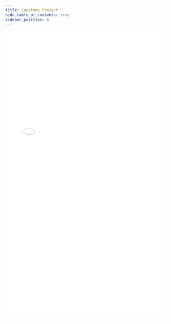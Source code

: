 ```yaml
---
title: Capstone Project
hide_table_of_contents: true
sidebar_position: 6
---
```


<embed src="/pdf/ai/Capstone_Report.pdf#toolbar=0&navpanes=0&scrollbar=0" width="100%" height="900" allowFullScreen allow="accelerometer; autoplay; encrypted-media; gyroscope; picture-in-picture"/>